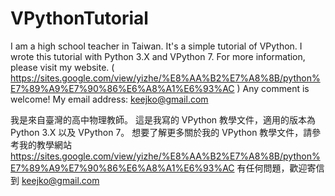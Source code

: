 # VPythonTutorial

I am a high school teacher in Taiwan.
It's a simple tutorial of VPython.
I wrote this tutorial with Python 3.X and VPython 7. 
For more information, please visit my website. ( https://sites.google.com/view/yizhe/%E8%AA%B2%E7%A8%8B/python%E7%89%A9%E7%90%86%E6%A8%A1%E6%93%AC )
Any comment is welcome!
My email address: keejko@gmail.com


我是來自臺灣的高中物理教師。
這是我寫的 VPython 教學文件，適用的版本為 Python 3.X 以及 VPython 7。
想要了解更多關於我的 VPython 教學文件，請參考我的教學網站 https://sites.google.com/view/yizhe/%E8%AA%B2%E7%A8%8B/python%E7%89%A9%E7%90%86%E6%A8%A1%E6%93%AC
有任何問題，歡迎寄信到 keejko@gmail.com
